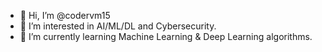 - 👋 Hi, I’m @codervm15
- 👀 I’m interested in AI/ML/DL and Cybersecurity.
- 🌱 I’m currently learning Machine Learning & Deep Learning algorithms.


